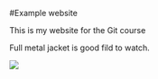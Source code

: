 #Example website

This is my website for the Git course 

Full metal jacket is good fild to watch. 

![](https://www.reddit.com/media?url=https%3A%2F%2Fi.redd.it%2Fcklk5dbkq4801.jpg&rdt=52693)